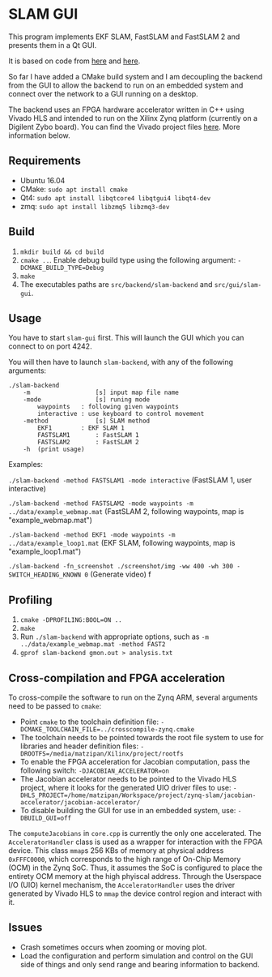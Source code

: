 # SLAM GUI

This program implements EKF SLAM, FastSLAM and FastSLAM 2 and presents them in a Qt GUI.

It is based on code from [here](https://github.com/bushuhui/fastslam) and [here](https://github.com/yglee/FastSLAM).

So far I have added a CMake build system and I am decoupling the backend from the GUI to allow the backend to run on an 
embedded system and connect over the network to a GUI running on a desktop.

The backend uses an FPGA hardware accelerator written in C++ using Vivado HLS and intended to run on the Xilinx Zynq 
platform (currently on a Digilent Zybo board). You can find the Vivado project files 
[here](https://github.com/matzipan/slam-xilinx). More information below.

## Requirements
* Ubuntu 16.04
* CMake: `sudo apt install cmake`
* Qt4: `sudo apt install libqtcore4 libqtgui4 libqt4-dev`
* zmq: `sudo apt install libzmq5 libzmq3-dev`

## Build
1. `mkdir build && cd build`
2. `cmake ..`. Enable debug build type using the following argument: `-DCMAKE_BUILD_TYPE=Debug`
3. `make`
4. The executables paths are `src/backend/slam-backend` and `src/gui/slam-gui`.

## Usage

You have to start `slam-gui` first. This will launch the GUI which you can connect to on port 4242. 

You will then have to launch `slam-backend`, with any of the following arguments:
```
./slam-backend
    -m                  [s] input map file name
    -mode               [s] runing mode
        waypoints   : following given waypoints
        interactive : use keyboard to control movement
    -method             [s] SLAM method
        EKF1        : EKF SLAM 1
        FASTSLAM1       : FastSLAM 1
        FASTSLAM2       : FastSLAM 2
    -h  (print usage)
```

Examples:

`./slam-backend -method FASTSLAM1 -mode interactive` (FastSLAM 1, user interactive)

`./slam-backend -method FASTSLAM2 -mode waypoints -m ../data/example_webmap.mat` (FastSLAM 2, following waypoints, map is "example_webmap.mat")

`./slam-backend -method EKF1 -mode waypoints -m ../data/example_loop1.mat` (EKF SLAM, following waypoints, map is "example_loop1.mat")

`./slam-backend -fn_screenshot ./screenshot/img -ww 400 -wh 300 -SWITCH_HEADING_KNOWN 0` (Generate video)
f
## Profiling 
1. `cmake -DPROFILING:BOOL=ON ..`
2. `make`
3. Run `./slam-backend` with appropriate options, such as `-m ../data/example_webmap.mat -method FAST2`
4. `gprof slam-backend gmon.out > analysis.txt`

## Cross-compilation and FPGA acceleration

To cross-compile the software to run on the Zynq ARM, several arguments need to be passed to `cmake`:
* Point `cmake` to the toolchain definition file: `-DCMAKE_TOOLCHAIN_FILE=../crosscompile-zynq.cmake`
* The toolchain needs to be pointed towards the root file system to use for libraries and header definition files: 
`-DROOTFS=/media/matzipan/Xilinx/project/rootfs`
* To enable the FPGA acceleration for Jacobian computation, pass the following switch: `-DJACOBIAN_ACCELERATOR=on`
* The Jacobian accelerator needs to be pointed to the Vivado HLS project, where it looks for the generated 
UIO driver files to use: `-DHLS_PROJECT=/home/matzipan/Workspace/project/zynq-slam/jacobian-accelerator/jacobian-accelerator/`
* To disable building the GUI for use in an embedded system, use: `-DBUILD_GUI=off`

The `computeJacobians` in `core.cpp` is currently the only one accelerated. The `AcceleratorHandler` class is used as a wrapper
for interaction with the FPGA device. This class `mmap`s 256 KBs of memory at physical address `0xFFFC0000`, which corresponds to 
the high range of On-Chip Memory (OCM) in the Zynq SoC. Thus, it assumes the SoC is configured to place the entirety OCM memory 
at the high phyiscal address. Through the Userspace I/O (UIO) kernel mechanism, the `AcceleratorHandler` uses the driver generated
by Vivado HLS to `mmap` the device control region and interact with it.

## Issues
* Crash sometimes occurs when zooming or moving plot.
* Load the configuration and perform simulation and control on the GUI side of things and only send range and bearing 
information to backend.